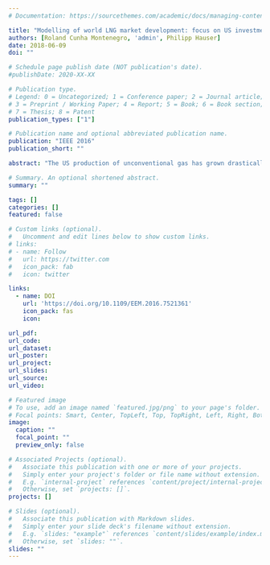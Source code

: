 ```yaml
---
# Documentation: https://sourcethemes.com/academic/docs/managing-content/

title: "Modelling of world LNG market development: focus on US investments and supplies"
authors: [Roland Cunha Montenegro, 'admin', Philipp Hauser]
date: 2018-06-09
doi: ""

# Schedule page publish date (NOT publication's date).
#publishDate: 2020-XX-XX

# Publication type.
# Legend: 0 = Uncategorized; 1 = Conference paper; 2 = Journal article;
# 3 = Preprint / Working Paper; 4 = Report; 5 = Book; 6 = Book section;
# 7 = Thesis; 8 = Patent
publication_types: ["1"]

# Publication name and optional abbreviated publication name.
publication: "IEEE 2016"
publication_short: ""

abstract: "The US production of unconventional gas has grown drastically in recent years and is proved to be a case of success. In former years the US imported natural gas in order to meet their high demand and, therefore, invested in LNG import terminals. Since then, production of shale gas is considered to have a potential to change the world natural gas market, as both scientific community and policy makers started to discuss a transition of the US from a net importer to a net exporter country by the year 2020. This change requires new natural gas infrastructure, as regasification capacity which was already built will not be utilized and new liquefaction investments are expected instead. This paper estimates the perspective of US natural gas infrastructure using the MCP approach, and indicates that, rather than Europe or China, the young markets in Asia, supplied mostly by LNG, will be the targets of the US exports."

# Summary. An optional shortened abstract.
summary: ""

tags: []
categories: []
featured: false

# Custom links (optional).
#   Uncomment and edit lines below to show custom links.
# links:
# - name: Follow
#   url: https://twitter.com
#   icon_pack: fab
#   icon: twitter

links:
  - name: DOI
    url: 'https://doi.org/10.1109/EEM.2016.7521361'
    icon_pack: fas
    icon:

url_pdf: 
url_code: 
url_dataset:
url_poster:
url_project:
url_slides:
url_source:
url_video:

# Featured image
# To use, add an image named `featured.jpg/png` to your page's folder. 
# Focal points: Smart, Center, TopLeft, Top, TopRight, Left, Right, BottomLeft, Bottom, BottomRight.
image:
  caption: ""
  focal_point: ""
  preview_only: false

# Associated Projects (optional).
#   Associate this publication with one or more of your projects.
#   Simply enter your project's folder or file name without extension.
#   E.g. `internal-project` references `content/project/internal-project/index.md`.
#   Otherwise, set `projects: []`.
projects: []

# Slides (optional).
#   Associate this publication with Markdown slides.
#   Simply enter your slide deck's filename without extension.
#   E.g. `slides: "example"` references `content/slides/example/index.md`.
#   Otherwise, set `slides: ""`.
slides: ""
---
```

